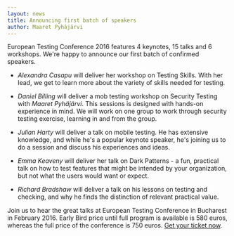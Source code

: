 ```yaml
---
layout: news
title: Announcing first batch of speakers
author: Maaret Pyhäjärvi
---
```


European Testing Conference 2016 features 4 keynotes, 15 talks and 6 workshops. We're happy to announce our first batch of confirmed speakers.

   * *Alexandra Casapu* will deliver her workshop on Testing Skills. With her lead, we get to learn more about the variety of skills needed for testing.

   * *Daniel Billing* will deliver a mob testing workshop on Security Testing with *Maaret Pyhäjärvi*. This sessions is designed with hands-on experience in mind. We will work on one group to work through security testing exercise, learning in and from the group.

   * *Julian Harty* will deliver a talk on mobile testing. He has extensive knowledge, and while he's a popular keynote speaker, he's joining us to do a session and discuss his experiences and ideas.

   * *Emma Keaveny* will deliver her talk on Dark Patterns - a fun, practical talk on how to test features that might be intended by your organization, but not what the users would want or expect.

   * *Richard Bradshaw* will deliver a talk on his lessons on testing and checking, and why he finds the distinction of relevant practical value.


Join us to hear the great talks at European Testing Conference in Bucharest in February 2016.  Early Bird price until full program is available is 580 euros, whereas the full price of the conference is 750 euros. [Get your ticket now](https://holvi.com/shop/EuroTestingConf/product/307fb905d2067da1cf9c6a68c2e31e33/).

